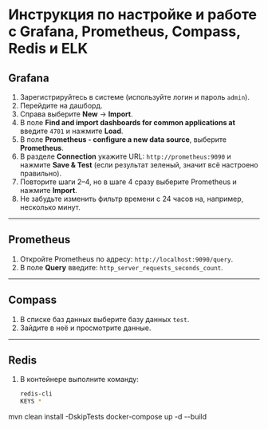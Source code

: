 # Инструкция по настройке и работе с Grafana, Prometheus, Compass, Redis и ELK

## Grafana
1. Зарегистрируйтесь в системе (используйте логин и пароль `admin`).
2. Перейдите на дашборд.
3. Справа выберите **New** → **Import**.
4. В поле **Find and import dashboards for common applications at** введите `4701` и нажмите **Load**.
5. В поле **Prometheus - configure a new data source**, выберите **Prometheus**.
6. В разделе **Connection** укажите URL: `http://prometheus:9090` и нажмите **Save & Test** (если результат зеленый, значит всё настроено правильно).
7. Повторите шаги 2–4, но в шаге 4 сразу выберите Prometheus и нажмите **Import**.
8. Не забудьте изменить фильтр времени с 24 часов на, например, несколько минут.

---

## Prometheus
1. Откройте Prometheus по адресу: `http://localhost:9090/query`.
2. В поле **Query** введите: `http_server_requests_seconds_count`.

---

## Compass
1. В списке баз данных выберите базу данных `test`.
2. Зайдите в неё и просмотрите данные.

---

## Redis
1. В контейнере выполните команду:
   ```bash
   redis-cli
   KEYS *

mvn clean install -DskipTests
docker-compose up -d --build 